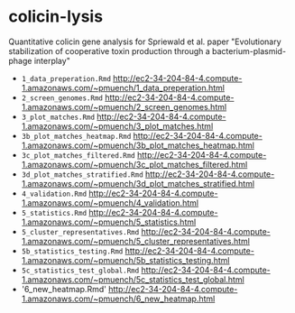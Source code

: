 # colicin-lysis
Quantitative colicin gene analysis for Spriewald et al. paper "Evolutionary stabilization of cooperative toxin production through a bacterium-plasmid-phage interplay"

- `1_data_preperation.Rmd` http://ec2-34-204-84-4.compute-1.amazonaws.com/~pmuench/1_data_preperation.html
- `2_screen_genomes.Rmd` http://ec2-34-204-84-4.compute-1.amazonaws.com/~pmuench/2_screen_genomes.html
- `3_plot_matches.Rmd` http://ec2-34-204-84-4.compute-1.amazonaws.com/~pmuench/3_plot_matches.html
- `3b_plot_matches_heatmap.Rmd` http://ec2-34-204-84-4.compute-1.amazonaws.com/~pmuench/3b_plot_matches_heatmap.html
- `3c_plot_matches_filtered.Rmd`  http://ec2-34-204-84-4.compute-1.amazonaws.com/~pmuench/3c_plot_matches_filtered.html
- `3d_plot_matches_stratified.Rmd` http://ec2-34-204-84-4.compute-1.amazonaws.com/~pmuench/3d_plot_matches_stratified.html
- `4_validation.Rmd` http://ec2-34-204-84-4.compute-1.amazonaws.com/~pmuench/4_validation.html
- `5_statistics.Rmd` http://ec2-34-204-84-4.compute-1.amazonaws.com/~pmuench/5_statistics.html
- `5_cluster_representatives.Rmd` http://ec2-34-204-84-4.compute-1.amazonaws.com/~pmuench/5_cluster_representatives.html
- `5b_statistics_testing.Rmd` http://ec2-34-204-84-4.compute-1.amazonaws.com/~pmuench/5b_statistics_testing.html
- `5c_statistics_test_global.Rmd` http://ec2-34-204-84-4.compute-1.amazonaws.com/~pmuench/5c_statistics_test_global.html
- '6_new_heatmap.Rmd' http://ec2-34-204-84-4.compute-1.amazonaws.com/~pmuench/6_new_heatmap.html
